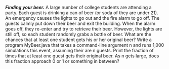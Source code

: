 ***Finding your beer.*** A large number of college students are attending a party. Each guest is drinking a can of beer (or soda of they are under 21). An emergency causes the lights to go out and the fire alarm to go off. The guests calmly put down their beer and exit the building. When the alarm goes off, they re-enter and try to retrieve their beer. However, the lights are still off, so each student randomly grabs a bottle of beer. What are the chances that at least one student gets his or her original beer? Write a program MyBeer.java that takes a command-line argument n and runs 1,000 simulations this event, assuming their are n guests. Print the fraction of times that at least one guest gets their original beer. As n gets large, does this fraction approach 0 or 1 or something in between?

